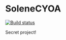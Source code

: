 # SoleneCYOA

[![Build status](https://mcalistern.visualstudio.com/Solene/_apis/build/status/Solene%20Backend)](https://mcalistern.visualstudio.com/Solene/_build/latest?definitionId=11)

Secret project!
